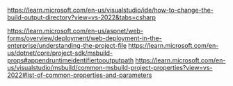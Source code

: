 https://learn.microsoft.com/en-us/visualstudio/ide/how-to-change-the-build-output-directory?view=vs-2022&tabs=csharp

https://learn.microsoft.com/en-us/aspnet/web-forms/overview/deployment/web-deployment-in-the-enterprise/understanding-the-project-file
https://learn.microsoft.com/en-us/dotnet/core/project-sdk/msbuild-props#appendruntimeidentifiertooutputpath
https://learn.microsoft.com/en-us/visualstudio/msbuild/common-msbuild-project-properties?view=vs-2022#list-of-common-properties-and-parameters